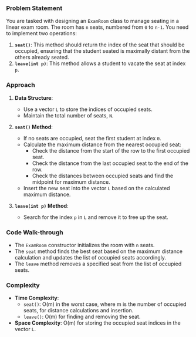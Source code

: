 ### Problem Statement
You are tasked with designing an `ExamRoom` class to manage seating in a linear exam room. The room has `n` seats, numbered from `0` to `n-1`. You need to implement two operations:
1. **`seat()`**: This method should return the index of the seat that should be occupied, ensuring that the student seated is maximally distant from the others already seated.
2. **`leave(int p)`**: This method allows a student to vacate the seat at index `p`.

### Approach
1. **Data Structure**:
   - Use a vector `L` to store the indices of occupied seats.
   - Maintain the total number of seats, `N`.

2. **`seat()` Method**:
   - If no seats are occupied, seat the first student at index `0`.
   - Calculate the maximum distance from the nearest occupied seat:
     - Check the distance from the start of the row to the first occupied seat.
     - Check the distance from the last occupied seat to the end of the row.
     - Check the distances between occupied seats and find the midpoint for maximum distance.
   - Insert the new seat into the vector `L` based on the calculated maximum distance.

3. **`leave(int p)` Method**:
   - Search for the index `p` in `L` and remove it to free up the seat.

### Code Walk-through
- The `ExamRoom` constructor initializes the room with `n` seats.
- The `seat` method finds the best seat based on the maximum distance calculation and updates the list of occupied seats accordingly.
- The `leave` method removes a specified seat from the list of occupied seats.

### Complexity
- **Time Complexity**:
  - `seat()`: O(m) in the worst case, where m is the number of occupied seats, for distance calculations and insertion.
  - `leave()`: O(m) for finding and removing the seat.
- **Space Complexity**: O(m) for storing the occupied seat indices in the vector `L`.
